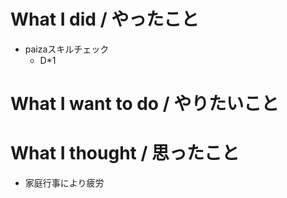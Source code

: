 # What I did / やったこと
- paizaスキルチェック
  - D\*1

# What I want to do / やりたいこと

# What I thought / 思ったこと
- 家庭行事により疲労
